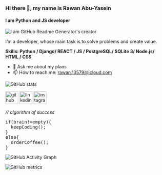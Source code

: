 ### Hi there 👋, my name is Rawan Abu-Yasein
#### I am Python and JS developer 
![I am GitHub Readme Generator's creator](https://image.spreadshirtmedia.com/image-server/v1/compositions/T812A2PA3140PT17X121Y69D1008576668S35/views/1,width=250,height=200,appearanceId=2/iconic-representation-of-super-hero-with-code-brackets-as-arms.jpg)

I’m a developer, whose main task is to solve problems and create value.

**Skills: Python / Django/ REACT / JS / PostgreSQL/ SQLite 3/ Node.js/ HTML / CSS**

- 💬 Ask me about my plans 
- 📫 How to reach me: rawan.13579@icloud.com 

![GitHub stats](https://github-readme-stats.vercel.app/api?username=Rawan199812&show_icons=true)  

[<img src='https://cdn.jsdelivr.net/npm/simple-icons@3.0.1/icons/github.svg' alt='github' height='40'>](https://github.com/Rawan199812)  [<img src='https://cdn.jsdelivr.net/npm/simple-icons@3.0.1/icons/linkedin.svg' alt='linkedin' height='40'>](https://www.linkedin.com/in/rawan-abu-yasein-692750137/)  [<img src='https://cdn.jsdelivr.net/npm/simple-icons@3.0.1/icons/instagram.svg' alt='instagram' height='40'>](https://www.instagram.com/https://www.instagram.com/rawanabuyasein//)  

*// algorithm of success*
<pre>
if(brain!=empty){
  keepCoding(); 
}
else{
  orderCoffee();  
}
</pre>


![GitHub Activity Graph](https://activity-graph.herokuapp.com/graph?username=Rawan199812)  

![GitHub metrics](https://metrics.lecoq.io/Rawan199812)  


